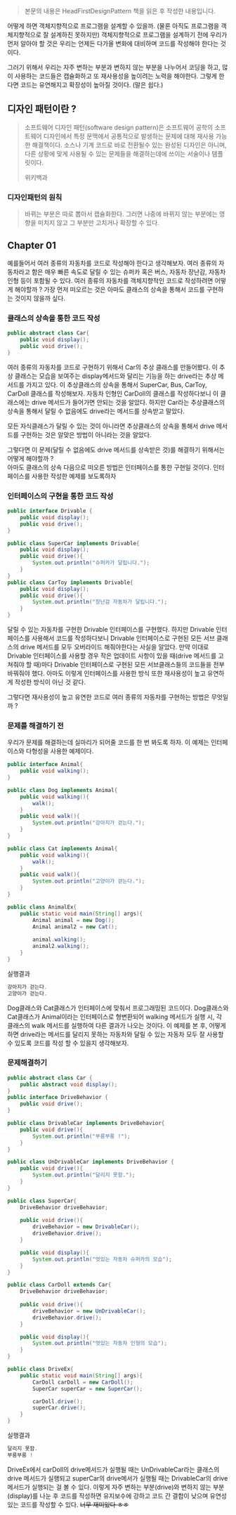 > 본문의 내용은 HeadFirstDesignPattern 책을 읽은 후 작성한 내용입니다.

어떻게 하면 객체지향적으로 프로그램을 설계할 수 있을까.
(물론 아직도 프로그램을 객체지향적으로 잘 설계하진 못하지만) 객체지향적으로 프로그램을 설계하기 전에 우리가 먼저 알아야 할 것은 우리는 언제든 다가올 변화에 대비하며 코드를 작성해야 한다는 것이다.

그러기 위해서 우리는 자주 변하는 부분과 변하지 않는 부분을 나누어서 코딩을 하고, 많이 사용하는 코드들은 캡슐화하고 또 재사용성을 높이려는 노력을 해야한다. 그렇게 한다면 코드는 유연해지고 확장성이 높아질 것이다. (말은 쉽다.)


## 디자인 패턴이란 ?
> 소프트웨어 디자인 패턴(software design pattern)은 소프트웨어 공학의 소프트웨어 디자인에서 특정 문맥에서 공통적으로 발생하는 문제에
> 대해 재사용 가능한 해결책이다. 소스나 기계 코드로 바로 전환될수 있는 완성된 디자인은 아니며,
> 다른 상황에 맞게 사용될 수 있는 문제들을 해결하는데에 쓰이는 서술이나 템플릿이다.
>
> 위키백과

### 디자인패턴의 원칙
> 바뀌는 부분은 따로 뽑아서 캡슐화한다. 그러면 나중에 바뀌지 않는 부분에는 영향을 미치지 않고 그 부분만 고치거나 확장할 수 있다.


## Chapter 01
예를들어서 여러 종류의 자동차를 코드로 작성해야 한다고 생각해보자.
여러 종류의 자동차라고 함은 매우 빠른 속도로 달릴 수 있는 슈퍼카 혹은 버스, 자동차 장난감, 자동차 인형 등이 포함될 수 있다. 여러 종류의 자동차를 객체지향적인 코드로 작성하려면 어떻게 해야할까 ?
가장 먼저 떠오르는 것은 아마도 클래스의 상속을 통해서 코드를 구현하는 것이지 않을까 싶다.

### 클래스의 상속을 통한 코드 작성
```java
public abstract class Car{
    public void display();
    public void drive();
}
```
여러 종류의 자동차를 코드로 구현하기 위해서 Car의 추상 클래스를 만들어봤다. 이 추상 클래스는 모습을 보여주는 display메서드와  달리는 기능을 하는 drive라는 추상 메서드를 가지고 있다.
이 추상클래스의 상속을 통해서 SuperCar, Bus, CarToy, CarDoll 클래스를 작성해보자.
자동차 인형인 CarDoll의 클래스를 작성하다보니 이 클래스에는 drive 메서드가 들어가면 안되는 것을 알았다.
하지만 Car라는 추상클래스의 상속을 통해서 달릴 수 없음에도 drive라는 메서드를 상속받고 말았다. 

모든 자식클래스가 달릴 수 있는 것이 아니라면 추상클래스의 상속을 통해서 drive 메서드를 구현하는 것은 알맞은 방법이 아니라는 것을 알았다.

그렇다면 이 문제(달릴 수 없음에도 drive 메서드를 상속받은 것)를 해결하기 위해서는 어떻게 해야할까 ?  
아마도 클래스의 상속 다음으로 떠오른 방법은 인터페이스를 통한 구현일 것이다.
인터페이스를 사용한 작성한 예제를 보도록하자


### 인터페이스의 구현을 통한 코드 작성
```java
public interface Drivable {
    public void display();
    public void drive();
}

public class SuperCar implements Drivable{
    public void display();
    public void drive(){
        System.out.println("슈퍼카가 달립니다.");
    }
}
public class CarToy implements Drivable{
    public void display();
    public void drive(){
        System.out.println("장난감 자동차가 달립니다.");
    }
}
```
달릴 수 있는 자동차를 구현한 Drivable 인터페이스를 구현했다.
하지만 Drivable 인터페이스를 사용해서 코드를 작성하다보니 Drivable 인터페이스로 구현된 모든 서브 클래스의 drive 메서드를 모두 오버라이드 해줘야한다는 사실을 알았다.
만약 이대로 Drivable 인터페이스를 사용할 경우 작은 업데이트 사항이 있을 때(drive 메서드를 고쳐줘야 할 때)마다 Drivable 인터페이스로 구현된 모든 서브클래스들의 코드들을 전부 바꿔줘야 했다.
아마도 이렇게 인터페이스를 사용한 방식 또한 재사용성이 높고 유연하게 작성한 방식이 아닌 것 같다.

그렇다면 재사용성이 높고 유연한 코드로 여러 종류의 자동차를 구현하는 방법은 무엇일까 ?

### 문제를 해결하기 전
우리가 문제를 해결하는데 실마리가 되어줄 코드를 한 번 봐도록 하자.
이 예제는 인터페이스와 다형성을 사용한 예제이다.
```java
public interface Animal{
    public void walking();
}

public class Dog implements Animal{
    public void walking(){
        walk();
    }
    public void walk(){
        System.out.println("강아지가 걷는다.");
    }
}

public class Cat implements Animal{
    public void walking(){
        walk();
    }
    public void walk(){
        System.out.println("고양이가 걷는다.");
    }
}

public class AnimalEx{
    public static void main(String[] args){
        Animal animal = new Dog();
        Animal animal2 = new Cat();
        
        animal.walking();
        animal2.walking();
    }
}
```
실행결과
```java
강아지가 걷는다.
고양이가 걷는다.
```
Dog클래스와 Cat클래스가 인터페이스에 맞춰서 프로그래밍된 코드이다.
Dog클래스와 Cat클래스가 Animal이라는 인터페이스로 형변환되어 walking 메서드가 실행 시, 각 클래스의 walk 메서드를 실행하여 다른 결과가 나오는 것이다.
이 예제를 본 후, 어떻게 하면 drive라는 메서드를 달리지 못하는 자동차와 달릴 수 있는 자동차 모두 잘 사용할 수 있도록 코드를 작성 할 수 있을지 생각해보자.



### 문제해결하기
```java
public abstract class Car {
    public abstract void display();
}
public interface DriveBehavior {
    public void drive();
}

public class DrivableCar implements DriveBehavior{
    public void drive(){
        System.out.println("부릉부릉 !");
    }
}

public class UnDrivableCar implements DriveBehavior {
    public void drive(){
        System.out.println("달리지 못함.");
    }
}

public class SuperCar{
    DriveBehavior driveBehavior;
    
    public void drive(){
        driveBehavior = new DrivableCar();
        driveBehavior.drive();
    }

    public void display(){
        System.out.println("멋있는 자동차 슈퍼카의 모습");
    }
}

public class CarDoll extends Car{
    DriveBehavior driveBehavior;
    
    public void drive(){
        driveBehavior = new UnDrivableCar();
        driveBehavior.drive();
    }

    public void display(){
        System.out.println("멋있는 자동차 인형의 모습");
    }
}

public class DriveEx{
    public static void main(String[] args){
        CarDoll carDoll = new CarDoll();
        SuperCar superCar = new SuperCar();

        carDoll.drive();
        superCar.drive();
    }
}
```
실행결과
```java
달리지 못함.
부릉부릉 !
```

DriveEx에서 carDoll의 drive메서드가 실행될 때는 UnDrivableCar라는 클래스의 drive 메서드가 실행되고 superCar의 drive메서가 실행될 때는
DrivableCar의 drive 메서드가 실행되는 걸 볼 수 있다. 이렇게 자주 변하는 부분(drive)와 변하지 않는 부분(display)를 나눈 후 코드를 작성하면
유지보수에 강하고 코드 간 결합이 낮으며 유연성 있는 코드를 작성할 수 있다. ~~너무 재미있다 ㅎㅎ~~

